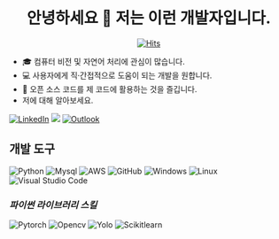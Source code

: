 **<h1 align="center">안녕하세요 👋 저는 이런 개발자입니다.</h1>**
<p align="center"> <a href="https://hits.sh/github.com/chanheehi/"><img alt="Hits" src="https://hits.sh/github.com/chanheehi.svg?label=Visitor"/></a> </p>
<p align = "center">
  
- 🎓 컴퓨터 비전 및 자연어 처리에 관심이 많습니다.
- 💻 사용자에게 직·간접적으로 도움이 되는 개발을 원합니다.
- 🌱 오픈 소스 코드를 제 코드에 활용하는 것을 즐깁니다.
- 저에 대해 알아보세요.

[![LinkedIn](https://img.shields.io/badge/linkedin-%230077B5.svg?style=for-the-badge&logo=linkedin&logoColor=white)](https://www.linkedin.com/in/chanhui/)
[<img src="https://img.shields.io/badge/Blog-0ABF53?style=for-the-badge&logo=Storyblok&logoColor=white">](https://www.linkedin.com/in/chanhui/)
[![Outlook](https://img.shields.io/badge/Gmail-0078D4?style=for-the-badge&logo=gmail&logoColor=white)](mailto:naya.chanhi@gmail.com)

## **개발 도구**
![Python](https://img.shields.io/badge/python-3670A0?style=for-the-badge&logo=python&logoColor=ffdd54)
![Mysql](https://img.shields.io/badge/mysql-4479A1?style=for-the-badge&logo=mysql&logoColor=white)
![AWS](https://img.shields.io/badge/AWS-%23FF9900.svg?style=for-the-badge&logo=amazon-aws&logoColor=white)
![GitHub](https://img.shields.io/badge/github-%23121011.svg?style=for-the-badge&logo=github&logoColor=white)
![Windows](https://img.shields.io/badge/Windows-0078D6?style=for-the-badge&logo=windows&logoColor=white)
![Linux](https://img.shields.io/badge/Linux-FCC624?style=for-the-badge&logo=linux&logoColor=black)
![Visual Studio Code](https://img.shields.io/badge/Visual%20Studio%20Code-0078d7.svg?style=for-the-badge&logo=visual-studio-code&logoColor=white)

### *파이썬 라이브러리 스킬*
![Pytorch](https://img.shields.io/badge/pytorch-EE4C2C?style=for-the-badge&logo=pytorch&logoColor=white)
![Opencv](https://img.shields.io/badge/opencv-5C3EE8?style=for-the-badge&logo=opencv&logoColor=white)
![Yolo](https://img.shields.io/badge/yolo-09B3AF?style=for-the-badge&logo=yolo&logoColor=white)
![Scikitlearn](https://img.shields.io/badge/scikitlearn-F7931E?style=for-the-badge&logo=scikitlearn&logoColor=white)
